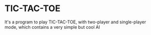 # TIC-TAC-TOE
It's a program to play TIC-TAC-TOE, with two-player and single-player mode, which contains a very simple but cool AI
